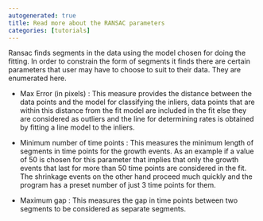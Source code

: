 ```yaml
---
autogenerated: true
title: Read more about the RANSAC parameters
categories: [tutorials]
---
```


Ransac finds segments in the data using the model chosen for doing the fitting. In order to constrain the form of segments it finds there are certain parameters that user may have to choose to suit to their data. They are enumerated here.

-   Max Error (in pixels) : This measure provides the distance between the data points and the model for classifying the inliers, data points that are within this distance from the fit model are included in the fit else they are considered as outliers and the line for determining rates is obtained by fitting a line model to the inliers.

<!-- -->

-   Minimum number of time points : This measures the minimum length of segments in time points for the growth events. As an example if a value of 50 is chosen for this parameter that implies that only the growth events that last for more than 50 time points are considered in the fit. The shrinkage events on the other hand proceed much quickly and the program has a preset number of just 3 time points for them.

<!-- -->

-   Maximum gap : This measures the gap in time points between two segments to be considered as separate segments.
